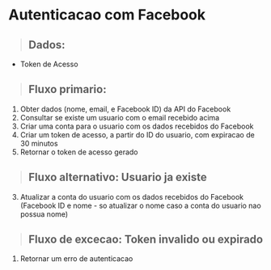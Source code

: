 # Autenticacao com Facebook

> ## Dados:
* Token de Acesso

> ## Fluxo primario:
1. Obter dados (nome, email, e Facebook ID) da API do Facebook
2. Consultar se existe um usuario com o email recebido acima
3. Criar uma conta para o usuario com os dados recebidos do Facebook
4. Criar um token de acesso, a partir do ID do usuario, com expiracao de 30 minutos
5. Retornar o token de acesso gerado

> ## Fluxo alternativo: Usuario ja existe
3. Atualizar a conta do usuario com os dados recebidos do Facebook (Facebook ID e nome - so atualizar o nome caso a conta do usuario nao possua nome)

> ## Fluxo de excecao: Token invalido ou expirado
1. Retornar um erro de autenticacao
